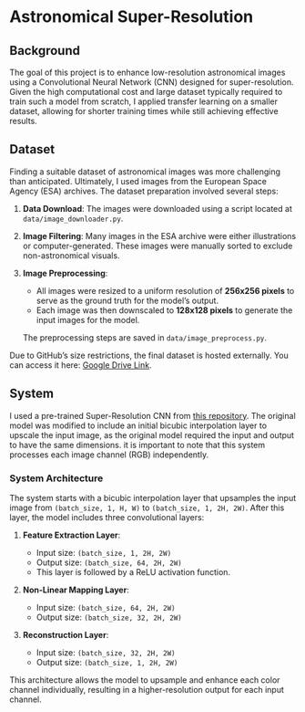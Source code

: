 # Astronomical Super-Resolution

## Background

The goal of this project is to enhance low-resolution astronomical images using a Convolutional Neural Network (CNN) designed for super-resolution. Given the high computational cost and large dataset typically required to train such a model from scratch, I applied transfer learning on a smaller dataset, allowing for shorter training times while still achieving effective results.

## Dataset

Finding a suitable dataset of astronomical images was more challenging than anticipated. Ultimately, I used images from the European Space Agency (ESA) archives. The dataset preparation involved several steps:

1. **Data Download**: The images were downloaded using a script located at `data/image_downloader.py`.
2. **Image Filtering**: Many images in the ESA archive were either illustrations or computer-generated. These images were manually sorted to exclude non-astronomical visuals.
3. **Image Preprocessing**:
   - All images were resized to a uniform resolution of **256x256 pixels** to serve as the ground truth for the model’s output.
   - Each image was then downscaled to **128x128 pixels** to generate the input images for the model.

   The preprocessing steps are saved in `data/image_preprocess.py`.

Due to GitHub’s size restrictions, the final dataset is hosted externally. You can access it here: [Google Drive Link](https://drive.google.com/drive/folders/1o1gHGsB3rfzVlgF-8NLJUdxz0WzPK0zq?usp=sharing).


## System

I used a pre-trained Super-Resolution CNN from [this repository](https://github.com/Lornatang/SRCNN-PyTorch?tab=readme-ov-file). The original model was modified to include an initial bicubic interpolation layer to upscale the input image, as the original model required the input and output to have the same dimensions. it is important to note that this system processes each image channel (RGB) independently.

### System Architecture

The system starts with a bicubic interpolation layer that upsamples the input image from `(batch_size, 1, H, W)` to `(batch_size, 1, 2H, 2W)`. After this layer, the model includes three convolutional layers:

1. **Feature Extraction Layer**: 
   - Input size: `(batch_size, 1, 2H, 2W)`
   - Output size: `(batch_size, 64, 2H, 2W)`
   - This layer is followed by a ReLU activation function.

2. **Non-Linear Mapping Layer**: 
   - Input size: `(batch_size, 64, 2H, 2W)`
   - Output size: `(batch_size, 32, 2H, 2W)`

3. **Reconstruction Layer**: 
   - Input size: `(batch_size, 32, 2H, 2W)`
   - Output size: `(batch_size, 1, 2H, 2W)`

This architecture allows the model to upsample and enhance each color channel individually, resulting in a higher-resolution output for each input channel.






